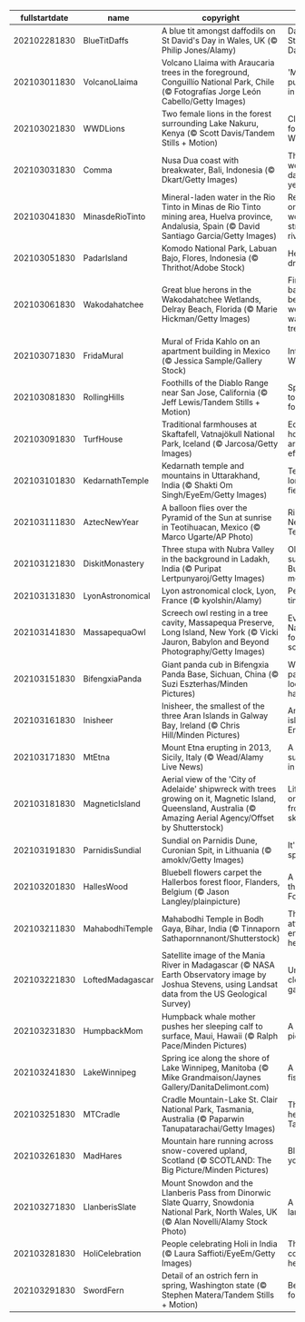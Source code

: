 |fullstartdate|name|copyright|title|image|
|--|--|--|--|--|
202102281830|BlueTitDaffs|A blue tit amongst daffodils on St David's Day in Wales, UK (© Philip Jones/Alamy)|Daffodils on St David’s Day|![](/en-IN/2021/03/202102281830BlueTitDaffs.jpg)|
202103011830|VolcanoLlaima|Volcano Llaima with Araucaria trees in the foreground, Conguillío National Park, Chile (© Fotografías Jorge León Cabello/Getty Images)|'Monkey puzzle' trees in Chile|![](/en-IN/2021/03/202103011830VolcanoLlaima.jpg)|
202103021830|WWDLions|Two female lions in the forest surrounding Lake Nakuru, Kenya (© Scott Davis/Tandem Stills + Motion)|Climb a tree for World Wildlife Day|![](/en-IN/2021/03/202103021830WWDLions.jpg)|
202103031830|Comma|Nusa Dua coast with breakwater, Bali, Indonesia (© Dkart/Getty Images)|The most wonderful day of the year. Period.|![](/en-IN/2021/03/202103031830Comma.jpg)|
202103041830|MinasdeRioTinto|Mineral-laden water in the Rio Tinto in Minas de Rio Tinto mining area, Huelva province, Andalusia, Spain (© David Santiago Garcia/Getty Images)|Reflecting on one of the world’s strangest rivers|![](/en-IN/2021/03/202103041830MinasdeRioTinto.jpg)|
202103051830|PadarIsland|Komodo National Park, Labuan Bajo, Flores, Indonesia (© Thrithot/Adobe Stock)|Here there be dragons|![](/en-IN/2021/03/202103051830PadarIsland.jpg)|
202103061830|Wakodahatchee|Great blue herons in the Wakodahatchee Wetlands, Delray Beach, Florida (© Marie Hickman/Getty Images)|Finding a balance between wetlands and water treatment|![](/en-IN/2021/03/202103061830Wakodahatchee.jpg)|
202103071830|FridaMural|Mural of Frida Kahlo on an apartment building in Mexico (© Jessica Sample/Gallery Stock)|International Women’s Day|![](/en-IN/2021/03/202103071830FridaMural.jpg)|
202103081830|RollingHills|Foothills of the Diablo Range near San Jose, California (© Jeff Lewis/Tandem Stills + Motion)|Spring comes to the Diablo foothills|![](/en-IN/2021/03/202103081830RollingHills.jpg)|
202103091830|TurfHouse|Traditional farmhouses at Skaftafell, Vatnajökull National Park, Iceland (© Jarcosa/Getty Images)|Eco-friendly houses that are super-efficient|![](/en-IN/2021/03/202103091830TurfHouse.jpg)|
202103101830|KedarnathTemple|Kedarnath temple and mountains in Uttarakhand, India (© Shakti Om Singh/EyeEm/Getty Images)|Temple of the lord of the field|![](/en-IN/2021/03/202103101830KedarnathTemple.jpg)|
202103111830|AztecNewYear|A balloon flies over the Pyramid of the Sun at sunrise in Teotihuacan, Mexico (© Marco Ugarte/AP Photo)|Ringing in the New Year at Teotihuacan|![](/en-IN/2021/03/202103111830AztecNewYear.jpg)|
202103121830|DiskitMonastery|Three stupa with Nubra Valley in the background in Ladakh, India (© Puripat Lertpunyaroj/Getty Images)|Oldest surviving Buddhist monastery|![](/en-IN/2021/03/202103121830DiskitMonastery.jpg)|
202103131830|LyonAstronomical|Lyon astronomical clock, Lyon, France (© kyolshin/Alamy)|Perfect timing!|![](/en-IN/2021/03/202103131830LyonAstronomical.jpg)|
202103141830|MassapequaOwl|Screech owl resting in a tree cavity, Massapequa Preserve, Long Island, New York (© Vicki Jauron, Babylon and Beyond Photography/Getty Images)|Every day is Napping Day for this screech owl|![](/en-IN/2021/03/202103141830MassapequaOwl.jpg)|
202103151830|BifengxiaPanda|Giant panda cub in Bifengxia Panda Base, Sichuan, China (© Suzi Eszterhas/Minden Pictures)|Why does this panda cub look so happy?|![](/en-IN/2021/03/202103151830BifengxiaPanda.jpg)|
202103161830|Inisheer|Inisheer, the smallest of the three Aran Islands in Galway Bay, Ireland (© Chris Hill/Minden Pictures)|An emerald isle of the Emerald Isle|![](/en-IN/2021/03/202103161830Inisheer.jpg)|
202103171830|MtEtna|Mount Etna erupting in 2013, Sicily, Italy (© Wead/Alamy Live News)|A sizzling summit hides in the clouds|![](/en-IN/2021/03/202103171830MtEtna.jpg)|
202103181830|MagneticIsland|Aerial view of the 'City of Adelaide' shipwreck with trees growing on it, Magnetic Island, Queensland, Australia (© Amazing Aerial Agency/Offset by Shutterstock)|Life carries on, rising from a ship’s skeleton|![](/en-IN/2021/03/202103181830MagneticIsland.jpg)|
202103191830|ParnidisSundial|Sundial on Parnidis Dune, Curonian Spit, in Lithuania (© amoklv/Getty Images)|It's time for spring|![](/en-IN/2021/03/202103191830ParnidisSundial.jpg)|
202103201830|HallesWood|Bluebell flowers carpet the Hallerbos forest floor, Flanders, Belgium (© Jason Langley/plainpicture)|A glimpse of the 'Blue Forest'|![](/en-IN/2021/03/202103201830HallesWood.jpg)|
202103211830|MahabodhiTemple|Mahabodhi Temple in Bodh Gaya, Bihar, India (© Tinnaporn Sathapornnanont/Shutterstock)|The Buddha attained enlightenment here!|![](/en-IN/2021/03/202103211830MahabodhiTemple.jpg)|
202103221830|LoftedMadagascar|Satellite image of the Mania River in Madagascar (© NASA Earth Observatory image by Joshua Stevens, using Landsat data from the US Geological Survey)|Uncommon clouds are gathering|![](/en-IN/2021/03/202103221830LoftedMadagascar.jpg)|
202103231830|HumpbackMom|Humpback whale mother pushes her sleeping calf to surface, Maui, Hawaii (© Ralph Pace/Minden Pictures)|A whale of a picture|![](/en-IN/2021/03/202103231830HumpbackMom.jpg)|
202103241830|LakeWinnipeg|Spring ice along the shore of Lake Winnipeg, Manitoba (© Mike Grandmaison/Jaynes Gallery/DanitaDelimont.com)|A hub for fishing|![](/en-IN/2021/03/202103241830LakeWinnipeg.jpg)|
202103251830|MTCradle|Cradle Mountain-Lake St. Clair National Park, Tasmania, Australia (© Paparwin Tanupatarachai/Getty Images)|The wild heart of Tasmania|![](/en-IN/2021/03/202103251830MTCradle.jpg)|
202103261830|MadHares|Mountain hare running across snow-covered upland, Scotland (© SCOTLAND: The Big Picture/Minden Pictures)|Blink, and you'll miss it|![](/en-IN/2021/03/202103261830MadHares.jpg)|
202103271830|LlanberisSlate|Mount Snowdon and the Llanberis Pass from Dinorwic Slate Quarry, Snowdonia National Park, North Wales, UK (© Alan Novelli/Alamy Stock Photo)|A chiselled landscape|![](/en-IN/2021/03/202103271830LlanberisSlate.jpg)|
202103281830|HoliCelebration|People celebrating Holi in India (© Laura Saffioti/EyeEm/Getty Images)|The festival of colours is here!|![](/en-IN/2021/03/202103281830HoliCelebration.jpg)|
202103291830|SwordFern|Detail of an ostrich fern in spring, Washington state (© Stephen Matera/Tandem Stills + Motion)|Best fronds forever|![](/en-IN/2021/03/202103291830SwordFern.jpg)|
